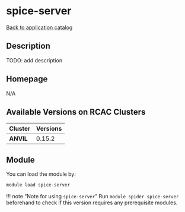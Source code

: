 # spice-server

[Back to application catalog](../app_catalog.md)

## Description

TODO: add description

## Homepage

N/A

## Available Versions on RCAC Clusters

|Cluster|Versions|
|---|---|
**ANVIL**|0.15.2

## Module

You can load the module by:

```bash
module load spice-server
```

!!! note "Note for using `spice-server`"
    Run `module spider spice-server` beforehand to check if this version requires any prerequisite modules.
